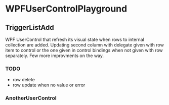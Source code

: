 # WPFUserControlPlayground

## TriggerListAdd 

WPF UserControl that refresh its visual state when rows to internal collection are added. Updating second column with delegate given with row item to control or the one given in control bindings when not given with row separately. Few more improvments on the way.

### TODO

   - row delete
   - row update when no value or error

### AnotherUserControl
